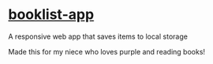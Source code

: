 # <a href="https://carrimaxx.github.io/booklist-app/" target="_blank">booklist-app</a>

A responsive web app that saves items to local storage

Made this for my niece who loves purple and reading books!

